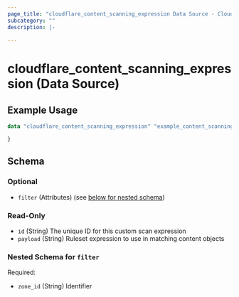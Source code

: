 ```yaml
---
page_title: "cloudflare_content_scanning_expression Data Source - Cloudflare"
subcategory: ""
description: |-
  
---
```


# cloudflare_content_scanning_expression (Data Source)



## Example Usage

```terraform
data "cloudflare_content_scanning_expression" "example_content_scanning_expression" {

}
```

<!-- schema generated by tfplugindocs -->
## Schema

### Optional

- `filter` (Attributes) (see [below for nested schema](#nestedatt--filter))

### Read-Only

- `id` (String) The unique ID for this custom scan expression
- `payload` (String) Ruleset expression to use in matching content objects

<a id="nestedatt--filter"></a>
### Nested Schema for `filter`

Required:

- `zone_id` (String) Identifier


